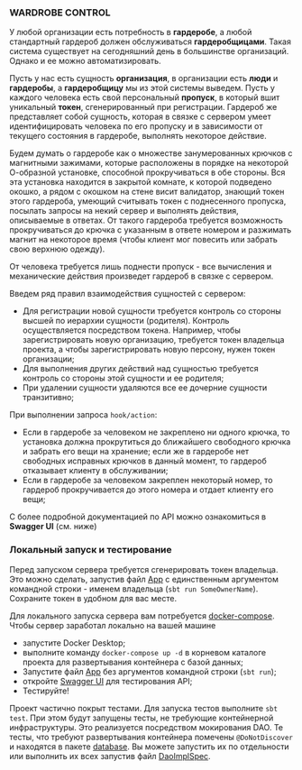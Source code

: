 ### WARDROBE CONTROL

У любой организации есть потребность в **гардеробе**,
а любой стандартный гардероб должен обслуживаться
**гардеробщицами**. Такая система существует на сегодняшний день
в большинстве организаций. Однако и ее можно автоматизировать.

Пусть у нас есть сущность **организация**, в организации есть
**люди** и **гардеробы**, а **гардеробщицу** мы из этой системы выведем.
Пусть у каждого человека есть свой персональный **пропуск**, в который
вшит уникальный **токен**, сгенерированный при регистрации. Гардероб же
представляет собой сущность, которая в связке с сервером умеет
идентифицировать человека по его пропуску и в зависимости от текущего
состояния в гардеробе, выполнять некоторое действие.

Будем думать о гардеробе как о множестве занумерованных крючков с
магнитными зажимами, которые расположены в порядке на некоторой
О-образной установке, способной прокручиваться в обе стороны. Вся эта
установка находится в закрытой комнате, к которой подведено окошко, а
рядом с окошком на стене висит валидатор, знающий токен этого гардероба,
умеющий считывать токен с поднесенного пропуска, посылать запросы на некий
сервер и выполнять действия, описываемые в ответах. От такого гардероба
требуется возможность прокручиваться до крючка с указанным в
ответе номером и разжимать магнит на некоторое время (чтобы клиент мог
повесить или забрать свою верхнюю одежду).

От человека требуется лишь поднести пропуск - все вычисления и механические
действия произведет гардероб в связке с сервером.

Введем ряд правил взаимодействия сущностей с сервером:
* Для регистрации новой сущности требуется контроль со стороны
  высшей по иерархии сущности (родителя). Контроль осуществляется посредством токена.
  Например, чтобы зарегистрировать новую организацию, требуется токен владельца
  проекта, а чтобы зарегистрировать новую персону, нужен токен организации;
* Для выполнения других действий над сущностью требуется контроль со стороны
  этой сущности и ее родителя;
* При удалении сущности удаляются все ее дочерние сущности транзитивно;

При выполнении запроса ```hook/action```:
* Если в гардеробе за человеком не закреплено ни одного
  крючка, то установка должна прокрутиться до ближайшего свободного
  крючка и забрать его вещи на хранение; если же в гардеробе нет
  свободных исправных крючков в данный момент, то гардероб отказывает
  клиенту в обслуживании;
* Если в гардеробе за человеком закреплен некоторый номер, то гардероб
  прокручивается до этого номера и отдает клиенту его вещи;

С более подробной документацией по API можно ознакомиться в **Swagger UI** (см. ниже)


### Локальный запуск и тестирование

Перед запуском сервера требуется сгенерировать токен владельца. Это можно 
сделать, запустив файл [App](src/main/scala/com/myapp/App.scala) с 
единственным аргументом командной строки - именем владельца (```sbt run SomeOwnerName```).
Сохраните токен в удобном для вас месте.

Для локального запуска сервера вам потребуется
[docker-compose](https://docs.docker.com/compose/).
Чтобы сервер заработал локально на вашей машине
* запустите Docker Desktop;
* выполните команду ```docker-compose up -d``` в корневом каталоге
  проекта для развертывания контейнера с базой данных;
* Запустите файл [App](src/main/scala/com/myapp/App.scala) без 
аргументов командной строки (```sbt run```);
* откройте [Swagger UI](http://localhost:8080/docs/) для тестирования API;
* Тестируйте!

Проект частично покрыт тестами. Для запуска тестов выполните ```sbt test```. 
При этом будут запущены тесты, не требующие контейнерной инфраструктуры. Это
реализуется посредством мокирования DAO. Те 
тесты, что требуют развертывания контейнера помечены ```@DoNotDiscover``` и 
находятся в пакете [database](src/test/scala/com/myapp/database). Вы можете 
запустить их по отдельности или выполнить их всех запустив файл 
[DaoImplSpec](src/test/scala/com/myapp/database/DaoImplSpec.scala).
